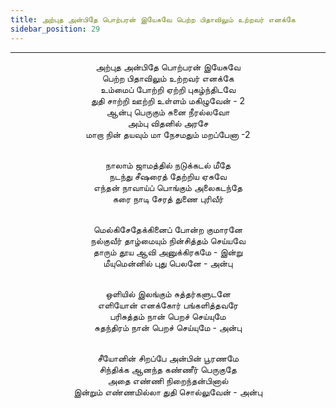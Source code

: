 ```yaml
---
title: அற்புத அன்பிதே பொற்பரன் இயேசுவே பெற்ற பிதாவிலும் உற்றவர் எனக்கே
sidebar_position: 29
---
```


---
<center>
அற்புத அன்பிதே பொற்பரன் இயேசுவே<br/>
பெற்ற பிதாவிலும் உற்றவர் எனக்கே<br/>
உம்மைப் போற்றி ஏற்றி புகழ்ந்திடவே<br/>
துதி சாற்றி ஊற்றி உள்ளம் மகிழுவேன் - 2<br/>
ஆன்பு பெருகும் சுனை நீரல்லவோ<br/>
அம்பு விதனில் அரசே<br/>
மாறா நின் தயவும் மா நேசமதும் மறப்பேனா -2<br/><br/>

நாலாம் ஜாமத்தில் நடுக்கடல் மீதே<br/>
நடந்து சீஷரைத் தேற்றிய ஏசுவே<br/>
எந்தன் நாவாய்ப் பொங்கும் அலைகடந்தே<br/>
கரை நாடி சேரத் துணை புரிவீர்<br/><br/>

மெல்கிசேதேக்கினைப் போன்ற குமாரனே<br/>
நல்குவீர் தாழ்மையும் நின்சித்தம் செய்யவே<br/>
தாரும் தூய ஆவி அனுக்கிரகமே - இன்று<br/>
மீயுமென்னில் புது பெலனே    - அன்பு<br/><br/>

ஒளியில் இலங்கும் சுத்தர்களுடனே<br/>
எளியோன் எனக்கோர் பங்களித்தவரே<br/>
பரிசுத்தம் நான் பெறச் செய்யுமே<br/>
சுதந்திரம் நான் பெறச் செய்யுமே    - அன்பு<br/><br/>

சீயோனின் சிறப்பே அன்பின் பூரணமே<br/>
சிந்திக்க ஆனந்த கண்ணீர் பெருகுதே<br/>
அதை எண்ணி நிறைந்தன்பினால்<br/>
இன்றும் எண்ணமில்லா துதி சொல்லுவேன்    - அன்பு
</center>